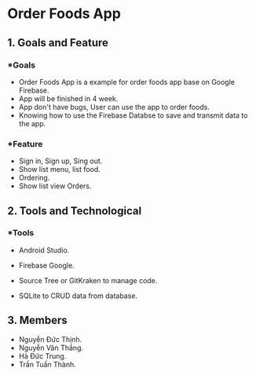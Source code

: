# Order Foods App
## 1. Goals and Feature
### *Goals
- Order Foods App is a example for order foods app base on Google Firebase.
- App will be finished in 4 week.
- App don't have bugs, User can use the app to order foods.
- Knowing how to use the Firebase Databse to save and transmit data to the app.
### *Feature
- Sign in, Sign up, Sing out.
- Show list menu, list food.
- Ordering.
- Show list view Orders.
## 2. Tools and Technological
### *Tools
- Android Studio.

- Firebase Google.

- Source Tree or GitKraken to manage code.

- SQLite to CRUD data from database.
## 3. Members
- Nguyễn Đức Thịnh.
- Nguyễn Văn Thắng.
- Hà Đức Trung.
- Trần Tuấn Thành.
